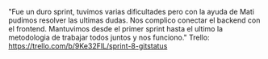 "Fue un duro sprint, tuvimos varias dificultades pero con la ayuda de Mati pudimos resolver las ultimas dudas. Nos complico conectar el backend con el frontend. Mantuvimos desde el primer sprint hasta el ultimo la metodologia de trabajar todos juntos y nos funciono."
Trello: https://trello.com/b/9Ke32FlL/sprint-8-gitstatus